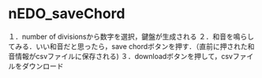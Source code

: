 # nEDO_saveChord
１．number of divisionsから数字を選択，鍵盤が生成される
２．和音を鳴らしてみる．いい和音だと思ったら，save chordボタンを押す．（直前に押された和音情報がcsvファイルに保存される)
３．downloadボタンを押して，csvファイルをダウンロード
